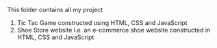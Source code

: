 This folder contains all my project 
1. Tic Tac Game constructed using HTML, CSS and JavaScript
2. Shoe Store website i.e. an e-commerce shoe website constructed in HTML, CSS and JavaScript
